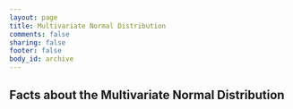 ```yaml
---
layout: page
title: Multivariate Normal Distribution
comments: false
sharing: false
footer: false
body_id: archive
---
```


## Facts about the Multivariate Normal Distribution ##